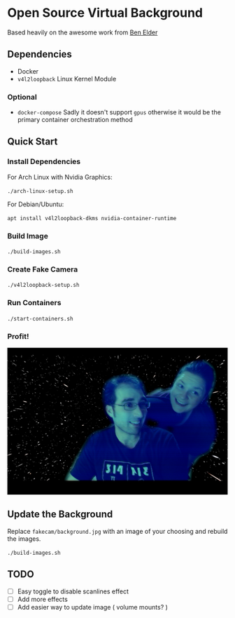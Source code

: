 # Open Source Virtual Background

Based heavily on the awesome work from [Ben Elder](https://elder.dev/posts/open-source-virtual-background/)

## Dependencies

- Docker
- `v4l2loopback` Linux Kernel Module

### Optional

- `docker-compose` Sadly it doesn't support `gpus` otherwise it would be the primary container orchestration method

## Quick Start

### Install Dependencies

For Arch Linux with Nvidia Graphics:

`./arch-linux-setup.sh`

For Debian/Ubuntu:

`apt install v4l2loopback-dkms nvidia-container-runtime`

### Build Image

`./build-images.sh`

### Create Fake Camera

`./v4l2loopback-setup.sh`

### Run Containers

`./start-containers.sh`

### Profit!

![Holo Me](holo-me.png "Picture of Holo Me")


## Update the Background

Replace `fakecam/background.jpg` with an image of your choosing and rebuild the images.

`./build-images.sh`

## TODO

- [ ] Easy toggle to disable scanlines effect
- [ ] Add more effects
- [ ] Add easier way to update image ( volume mounts? ) 
